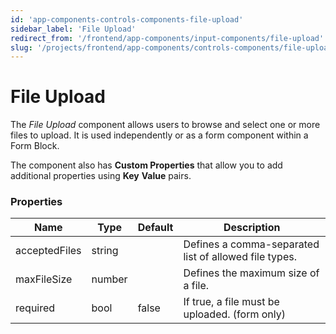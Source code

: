 ```yaml
---
id: 'app-components-controls-components-file-upload'
sidebar_label: 'File Upload'
redirect_from: '/frontend/app-components/input-components/file-upload'
slug: '/projects/frontend/app-components/controls-components/file-upload'
---
```


# File Upload

The _File Upload_ component allows users to browse and select one or more files to upload. It is used independently or as a form component within a Form Block.

The component also has **Custom Properties** that allow you to add additional properties using **Key** **Value** pairs.

### Properties

<table>
<thead>
<tr><th>Name</th><th>Type</th><th>Default</th><th>Description</th></tr>
</thead>
<tbody>
<tr><td>acceptedFiles</td><td>string</td><td></td><td>Defines a comma-separated list of allowed file types.</td></tr>
<tr><td>maxFileSize</td><td>number</td><td></td><td>Defines the maximum size of a file.</td></tr>
<tr><td>required</td><td>bool</td><td>false</td><td>If true, a file must be uploaded. (form only)</td></tr>
</tbody>
</table>


